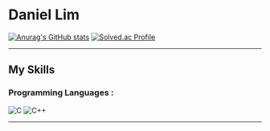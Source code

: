 # Daniel Lim
[![Anurag's GitHub stats](https://github-readme-stats.vercel.app/api?username=dvnnyboi&show_icons=true&theme=midnight-purple)](https://github.com/anuraghazra/github-readme-stats) 
[![Solved.ac Profile](http://mazassumnida.wtf/api/v2/generate_badge?boj=imda95)](https://solved.ac/imda95/)

<hr/>

## My Skills

### Programming Languages :  

![C](https://img.shields.io/badge/c-%2300599C.svg?style=for-the-badge&logo=c&logoColor=white) 
![C++](https://img.shields.io/badge/c++-%2300599C.svg?style=for-the-badge&logo=c%2B%2B&logoColor=white)


<hr/>
